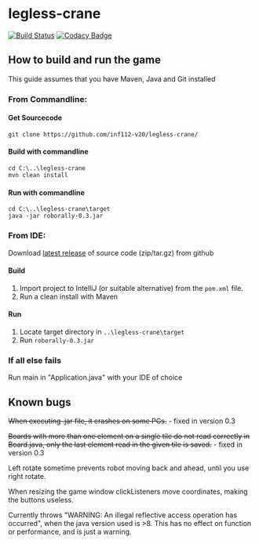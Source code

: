 # legless-crane

[![Build Status](https://travis-ci.com/inf112-v20/legless-crane.svg?branch=master)](https://travis-ci.com/inf112-v20/legless-crane) [![Codacy Badge](https://api.codacy.com/project/badge/Grade/a90f767e283a4cf7b88e8bb3c344fded)](https://www.codacy.com/gh/inf112-v20/legless-crane?utm_source=github.com&utm_medium=referral&utm_content=inf112-v20/staring-horse&utm_campaign=Badge_Grade) 
## How to build and run the game
This guide assumes that you have Maven, Java and Git installed
### From Commandline:
#### Get Sourcecode
```
git clone https://github.com/inf112-v20/legless-crane/
```

#### Build with commandline
```
cd C:\..\legless-crane
mvn clean install
```
#### Run with commandline
```
cd C:\..\legless-crane\target
java -jar roborally-0.3.jar
```

### From IDE:

Download [latest release](https://github.com/inf112-v20/legless-crane/releases) of source code (zip/tar.gz) from github

#### Build
1.  Import project to IntelliJ (or suitable alternative) from the `pom.xml` file.
2.  Run a clean install with Maven

#### Run
1.  Locate target directory in `..\legless-crane\target`
2.  Run `roborally-0.3.jar`

### If all else fails
Run main in "Application.java" with your IDE of choice

## Known bugs
~~When executing .jar file, it crashes on some PCs.~~ - fixed in version 0.3

~~Boards with more than one element on a single tile do not read correctly in Board.java, only the last element read in the given tile is saved.~~ - fixed in version 0.3

Left rotate sometime prevents robot moving back and ahead, until you use right rotate.

When resizing the game window clickListeners move coordinates, making the buttons useless.

Currently throws "WARNING: An illegal reflective access operation has occurred", 
when the java version used is >8. This has no effect on function or performance, and is just a warning.
